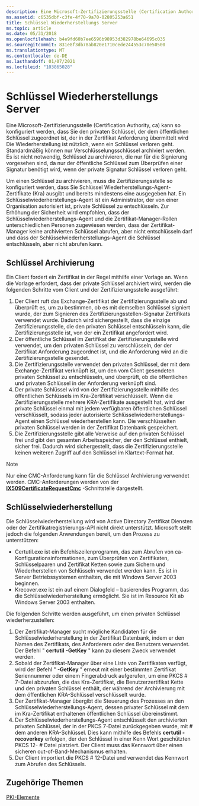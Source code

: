 ```yaml
---
description: Eine Microsoft-Zertifizierungsstelle (Certification Authority, ca) kann so konfiguriert werden, dass Sie den privaten Schlüssel, der dem öffentlichen Schlüssel zugeordnet ist, der in der Zertifikat Anforderung übermittelt wird
ms.assetid: c6535dbf-c3fe-4f70-9a70-02805253a651
title: Schlüssel Wiederherstellungs Server
ms.topic: article
ms.date: 05/31/2018
ms.openlocfilehash: b4e9fd60b7ee6596b98953d382978be64695c035
ms.sourcegitcommit: 831e8f3db78ab820e1710cede244553c70e50500
ms.translationtype: MT
ms.contentlocale: de-DE
ms.lasthandoff: 01/07/2021
ms.locfileid: "103865028"
---
```

# <a name="key-recovery-server"></a>Schlüssel Wiederherstellungs Server

Eine Microsoft-Zertifizierungsstelle (Certification Authority, ca) kann so konfiguriert werden, dass Sie den privaten Schlüssel, der dem öffentlichen Schlüssel zugeordnet ist, der in der Zertifikat Anforderung übermittelt wird Die Wiederherstellung ist nützlich, wenn ein Schlüssel verloren geht. Standardmäßig können nur Verschlüsselungsschlüssel archiviert werden. Es ist nicht notwendig, Schlüssel zu archivieren, die nur für die Signierung vorgesehen sind, da nur der öffentliche Schlüssel zum Überprüfen einer Signatur benötigt wird, wenn der private Signatur Schlüssel verloren geht.

Um einen Schlüssel zu archivieren, muss die Zertifizierungsstelle so konfiguriert werden, dass Sie Schlüssel Wiederherstellungs-Agent-Zertifikate (Kra) ausgibt und bereits mindestens eine ausgegeben hat. Ein Schlüsselwiederherstellungs-Agent ist ein Administrator, der von einer Organisation autorisiert ist, private Schlüssel zu entschlüsseln. Zur Erhöhung der Sicherheit wird empfohlen, dass der Schlüsselwiederherstellungs-Agent und die Zertifikat-Manager-Rollen unterschiedlichen Personen zugewiesen werden, dass der Zertifikat-Manager keine archivierten Schlüssel abrufen, aber nicht entschlüsseln darf und dass der Schlüsselwiederherstellungs-Agent die Schlüssel entschlüsseln, aber nicht abrufen kann.

## <a name="key-archival"></a>Schlüssel Archivierung

Ein Client fordert ein Zertifikat in der Regel mithilfe einer Vorlage an. Wenn die Vorlage erfordert, dass der private Schlüssel archiviert wird, werden die folgenden Schritte vom Client und der Zertifizierungsstelle ausgeführt:

1.  Der Client ruft das Exchange-Zertifikat der Zertifizierungsstelle ab und überprüft es, um zu bestimmen, ob es mit demselben Schlüssel signiert wurde, der zum Signieren des Zertifizierungsstellen-Signatur Zertifikats verwendet wurde. Dadurch wird sichergestellt, dass die einzige Zertifizierungsstelle, die den privaten Schlüssel entschlüsseln kann, die Zertifizierungsstelle ist, von der ein Zertifikat angefordert wird.
2.  Der öffentliche Schlüssel im Zertifikat der Zertifizierungsstelle wird verwendet, um den privaten Schlüssel zu verschlüsseln, der der Zertifikat Anforderung zugeordnet ist, und die Anforderung wird an die Zertifizierungsstelle gesendet.
3.  Die Zertifizierungsstelle verwendet den privaten Schlüssel, der mit dem Exchange-Zertifikat verknüpft ist, um den vom Client gesendeten privaten Schlüssel zu entschlüsseln, und überprüft, ob die öffentlichen und privaten Schlüssel in der Anforderung verknüpft sind.
4.  Der private Schlüssel wird von der Zertifizierungsstelle mithilfe des öffentlichen Schlüssels im Kra-Zertifikat verschlüsselt. Wenn die Zertifizierungsstelle mehrere KRA-Zertifikate ausgestellt hat, wird der private Schlüssel einmal mit jedem verfügbaren öffentlichen Schlüssel verschlüsselt, sodass jeder autorisierte Schlüsselwiederherstellungs-Agent einen Schlüssel wiederherstellen kann. Die verschlüsselten privaten Schlüssel werden in der Zertifikat Datenbank gespeichert.
5.  Die Zertifizierungsstelle gibt alle Verweise auf den privaten Schlüssel frei und gibt den gesamten Arbeitsspeicher, der den Schlüssel enthielt, sicher frei. Dadurch wird sichergestellt, dass die Zertifizierungsstelle keinen weiteren Zugriff auf den Schlüssel im Klartext-Format hat.

> [!Note]  
> Nur eine CMC-Anforderung kann für die Schlüssel Archivierung verwendet werden. CMC-Anforderungen werden von der [**IX509CertificateRequestCmc**](/windows/desktop/api/CertEnroll/nn-certenroll-ix509certificaterequestcmc) -Schnittstelle dargestellt.

 

## <a name="key-recovery"></a>Schlüsselwiederherstellung

Die Schlüsselwiederherstellung wird von Active Directory Zertifikat Diensten oder der Zertifikatregistrierungs-API nicht direkt unterstützt. Microsoft stellt jedoch die folgenden Anwendungen bereit, um den Prozess zu unterstützen:

-   Certutil.exe ist ein Befehlszeilenprogramm, das zum Abrufen von ca-Konfigurationsinformationen, zum Überprüfen von Zertifikaten, Schlüsselpaaren und Zertifikat Ketten sowie zum Sichern und Wiederherstellen von Schlüsseln verwendet werden kann. Es ist in Server Betriebssystemen enthalten, die mit Windows Server 2003 beginnen.
-   Krecover.exe ist ein auf einem Dialogfeld – basierendes Programm, das die Schlüsselwiederherstellung ermöglicht. Sie ist im Resource Kit ab Windows Server 2003 enthalten.

Die folgenden Schritte werden ausgeführt, um einen privaten Schlüssel wiederherzustellen:

1.  Der Zertifikat-Manager sucht mögliche Kandidaten für die Schlüsselwiederherstellung in der Zertifikat Datenbank, indem er den Namen des Zertifikats, des Anforderers oder des Benutzers verwendet. Der Befehl " **certutil** **-GetKey** " kann zu diesem Zweck verwendet werden.
2.  Sobald der Zertifikat-Manager über eine Liste von Zertifikaten verfügt, wird der Befehl " **-GetKey** " erneut mit einer bestimmten Zertifikat Seriennummer oder einem Fingerabdruck aufgerufen, um eine PKCS \# 7-Datei abzurufen, die das Kra-Zertifikat, die Benutzerzertifikat Kette und den privaten Schlüssel enthält, der während der Archivierung mit dem öffentlichen KRA-Schlüssel verschlüsselt wurde.
3.  Der Zertifikat-Manager übergibt die Steuerung des Prozesses an den Schlüsselwiederherstellungs-Agent, dessen privater Schlüssel mit dem im Kra-Zertifikat enthaltenen öffentlichen Schlüssel übereinstimmt.
4.  Der Schlüsselwiederherstellungs-Agent entschlüsselt den archivierten privaten Schlüssel, der in der PKCS 7-Datei zurückgegeben wurde, mit \# dem anderen KRA-Schlüssel. Dies kann mithilfe des Befehls **certutil** **-recoverkey** erfolgen, der den Schlüssel in einer Kenn Wort geschützten PKCS 12- \# Datei platziert. Der Client muss das Kennwort über einen sicheren out-of-Band-Mechanismus erhalten.
5.  Der Client importiert die PKCS \# 12-Datei und verwendet das Kennwort zum Abrufen des Schlüssels.

## <a name="related-topics"></a>Zugehörige Themen

<dl> <dt>

[PKI-Elemente](about-pki-components.md)
</dt> </dl>

 

 



